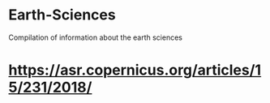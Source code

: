 # Earth-Sciences
Compilation of information about the earth sciences

# <p> https://asr.copernicus.org/articles/15/231/2018/ </p>

